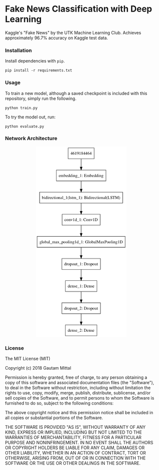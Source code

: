 # Fake News Classification with Deep Learning
Kaggle's "Fake News" by the UTK Machine Learning Club. Achieves approximately 96.7% accuracy on Kaggle test data.

### Installation
Install dependencies with ```pip```.
```
pip install -r requirements.txt
```

### Usage
To train a new model, although a saved checkpoint is included with this repository, simply run the following.

```
python train.py
```

To try the model out, run:
```
python evaluate.py
```

### Network Architecture
<p align="center">
<img width="300" src="save/model.png"/>
</p>


  
### License
The MIT License (MIT)

Copyright (c) 2018 Gautam Mittal

Permission is hereby granted, free of charge, to any person obtaining a copy of this software and associated documentation files (the "Software"), to deal in the Software without restriction, including without limitation the rights to use, copy, modify, merge, publish, distribute, sublicense, and/or sell copies of the Software, and to permit persons to whom the Software is furnished to do so, subject to the following conditions:

The above copyright notice and this permission notice shall be included in all copies or substantial portions of the Software.

THE SOFTWARE IS PROVIDED "AS IS", WITHOUT WARRANTY OF ANY KIND, EXPRESS OR IMPLIED, INCLUDING BUT NOT LIMITED TO THE WARRANTIES OF MERCHANTABILITY, FITNESS FOR A PARTICULAR PURPOSE AND NONINFRINGEMENT. IN NO EVENT SHALL THE AUTHORS OR COPYRIGHT HOLDERS BE LIABLE FOR ANY CLAIM, DAMAGES OR OTHER LIABILITY, WHETHER IN AN ACTION OF CONTRACT, TORT OR OTHERWISE, ARISING FROM, OUT OF OR IN CONNECTION WITH THE SOFTWARE OR THE USE OR OTHER DEALINGS IN THE SOFTWARE.

